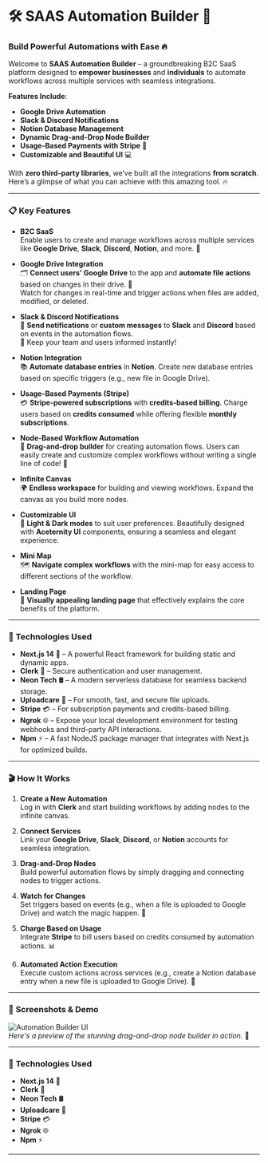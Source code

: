# 🛠️ **SAAS Automation Builder** 🚀

### **Build Powerful Automations with Ease** 🔥

Welcome to **SAAS Automation Builder** – a groundbreaking B2C SaaS platform designed to **empower businesses** and **individuals** to automate workflows across multiple services with seamless integrations.

**Features Include**:
- **Google Drive Automation**
- **Slack & Discord Notifications**
- **Notion Database Management**
- **Dynamic Drag-and-Drop Node Builder**
- **Usage-Based Payments with Stripe** 🛒
- **Customizable and Beautiful UI** 💻

With **zero third-party libraries**, we’ve built all the integrations **from scratch**. Here’s a glimpse of what you can achieve with this amazing tool. 🔥

---

### 📋 **Key Features**

- **B2C SaaS**  
  Enable users to create and manage workflows across multiple services like **Google Drive**, **Slack**, **Discord**, **Notion**, and more. 🚀

- **Google Drive Integration**  
  🗂️ **Connect users' Google Drive** to the app and **automate file actions** based on changes in their drive. 🔄  
  Watch for changes in real-time and trigger actions when files are added, modified, or deleted.

- **Slack & Discord Notifications**  
  📢 **Send notifications** or **custom messages** to **Slack** and **Discord** based on events in the automation flows.  
  🔔 Keep your team and users informed instantly!

- **Notion Integration**  
  📚 **Automate database entries** in **Notion**. Create new database entries based on specific triggers (e.g., new file in Google Drive).

- **Usage-Based Payments (Stripe)**  
  💳 **Stripe-powered subscriptions** with **credits-based billing**. Charge users based on **credits consumed** while offering flexible **monthly subscriptions**.

- **Node-Based Workflow Automation**  
  🧩 **Drag-and-drop builder** for creating automation flows. Users can easily create and customize complex workflows without writing a single line of code! 🔨

- **Infinite Canvas**  
  🌍 **Endless workspace** for building and viewing workflows. Expand the canvas as you build more nodes.

- **Customizable UI**  
  🎨 **Light & Dark modes** to suit user preferences. Beautifully designed with **Aceternity UI** components, ensuring a seamless and elegant experience.

- **Mini Map**  
  🗺️ **Navigate complex workflows** with the mini-map for easy access to different sections of the workflow.

- **Landing Page**  
  📄 **Visually appealing landing page** that effectively explains the core benefits of the platform.

---

### 🔧 **Technologies Used**

- **Next.js 14** 🚀 – A powerful React framework for building static and dynamic apps.
- **Clerk** 🔐 – Secure authentication and user management.
- **Neon Tech** 🛢 – A modern serverless database for seamless backend storage.
- **Uploadcare** 📸 – For smooth, fast, and secure file uploads.
- **Stripe** 💳 – For subscription payments and credits-based billing.
- **Ngrok** 🌐 – Expose your local development environment for testing webhooks and third-party API interactions.
- **Npm** ⚡ – A fast NodeJS package manager that integrates with Next.js for optimized builds.

---

### 🎬 **How It Works**

1. **Create a New Automation**  
   Log in with **Clerk** and start building workflows by adding nodes to the infinite canvas.
   
2. **Connect Services**  
   Link your **Google Drive**, **Slack**, **Discord**, or **Notion** accounts for seamless integration. 
   
3. **Drag-and-Drop Nodes**  
   Build powerful automation flows by simply dragging and connecting nodes to trigger actions.

4. **Watch for Changes**  
   Set triggers based on events (e.g., when a file is uploaded to Google Drive) and watch the magic happen. 🌟

5. **Charge Based on Usage**  
   Integrate **Stripe** to bill users based on credits consumed by automation actions. 📊

6. **Automated Action Execution**  
   Execute custom actions across services (e.g., create a Notion database entry when a new file is uploaded to Google Drive). 🔄

---

### 📸 **Screenshots & Demo**  

![Automation Builder UI](link-to-screenshot.jpg)  
*Here's a preview of the stunning drag-and-drop node builder in action.* 🌟

---

### 🔧 **Technologies Used**
- **Next.js 14** 🚀
- **Clerk** 🔐
- **Neon Tech** 🛢
- **Uploadcare** 📸
- **Stripe** 💳
- **Ngrok** 🌐
- **Npm** ⚡

---


